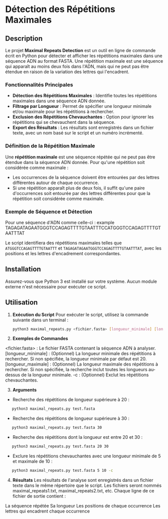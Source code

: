 # Détection des Répétitions Maximales

## Description
Le projet **Maximal Repeats Detection** est un outil en ligne de commande écrit en Python pour détecter et afficher les répétitions maximales dans une séquence ADN au format FASTA. Une répétition maximale est une séquence qui apparaît au moins deux fois dans l'ADN, mais qui ne peut pas être étendue en raison de la variation des lettres qui l'encadrent.

### Fonctionnalités Principales
- **Détection des Répétitions Maximales** : Identifie toutes les répétitions maximales dans une séquence ADN donnée.
- **Filtrage par Longueur** : Permet de spécifier une longueur minimale et/ou maximale pour les répétitions à rechercher.
- **Exclusion des Répétitions Chevauchantes** : Option pour ignorer les répétitions qui se chevauchent dans la séquence.
- **Export des Résultats** : Les résultats sont enregistrés dans un fichier texte, avec un nom basé sur le script et un numéro incrémenté.

### Définition de la Répétition Maximale
Une **répétition maximale** est une séquence répétée qui ne peut pas être étendue dans la séquence ADN donnée. Pour qu'une répétition soit considérée comme maximale :
- Les occurrences de la séquence doivent être entourées par des lettres différentes autour de chaque occurrence.
- Si une répétition apparaît plus de deux fois, il suffit qu'une paire d'occurrences soit entourée par des lettres différentes pour que la répétition soit considérée comme maximale.

### Exemple de Séquence et Détection
Pour une séquence d'ADN comme celle-ci :
example 
TAGAGATAGAATGGGTCCAGAGTTTTGTAATTTCCATGGGTCCAGAGTTTTGTAATTTAT

Le script identifiera des répétitions maximales telles que `ATGGGTCCAGAGTTTTGTAATTT` et `TAGAGATAGAATGGGTCCAGAGTTTTGTAATTTAT`, avec les positions et les lettres d'encadrement correspondantes.

## Installation

Assurez-vous que Python 3 est installé sur votre système. Aucun module externe n'est nécessaire pour exécuter ce script.

## Utilisation

1. **Exécution du Script**
   Pour exécuter le script, utilisez la commande suivante dans un terminal :
   ```bash
   python3 maximal_repeats.py <fichier.fasta> [longueur_minimale] [longueur_maximale] [-c]

2. **Exemples de Commandes**

<fichier.fasta> : Le fichier FASTA contenant la séquence ADN à analyser.
[longueur_minimale] : (Optionnel) La longueur minimale des répétitions à rechercher. Si non spécifiée, la longueur minimale par défaut est 20.
[longueur_maximale] : (Optionnel) La longueur maximale des répétitions à rechercher. Si non spécifiée, la recherche inclut toutes les longueurs au-dessus de la longueur minimale.
-c : (Optionnel) Exclut les répétitions chevauchantes.

3. **Arguments**
- Recherche des répétitions de longueur supérieure à 20 :
```bash
   python3 maximal_repeats.py test.fasta
```

- Recherche des répétitions de longueur supérieure à 30 :
```bash
   python3 maximal_repeats.py test.fasta 30
```
- Recherche des répétitions dont la longueur est entre 20 et 30 :
  
```bash
   python3 maximal_repeats.py test.fasta 20 30
```
- Exclure les répétitions chevauchantes avec une longueur minimale de 5 et maximale de 10 :
  
```bash
   python3 maximal_repeats.py test.fasta 5 10 -c
``` 
4. **Résultats** 
Les résultats de l'analyse sont enregistrés dans un fichier texte dans le même répertoire que le script. Les fichiers seront nommés maximal_repeats1.txt, maximal_repeats2.txt, etc. Chaque ligne de ce fichier de sortie contient :

La séquence répétée
Sa longueur
Les positions de chaque occurrence
Les lettres qui encadrent chaque occurrence
